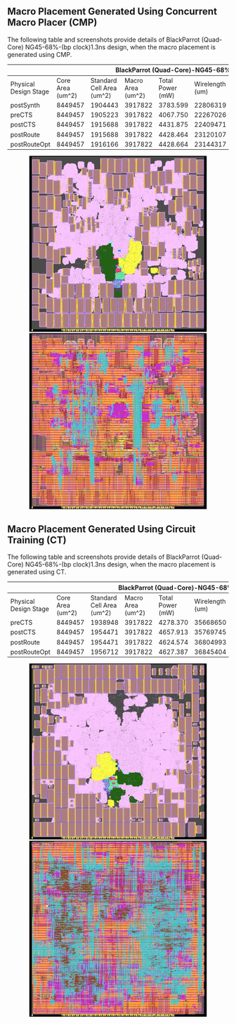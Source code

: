 ## Macro Placement Generated Using Concurrent Macro Placer (CMP)
The following table and screenshots provide details of BlackParrot (Quad-Core) NG45-68%-(bp clock)1.3ns design, when the macro placement is generated using CMP.

<table>
<thead>
  <tr>
    <th colspan="10">BlackParrot (Quad-Core)-NG45-68%-1.3ns CMP</th>
  </tr>
</thead>
<tbody>
  <tr>
    <td>Physical Design Stage</td>
    <td>Core Area (um^2)</td>
    <td>Standard Cell Area (um^2)</td>
    <td>Macro Area (um^2)</td>
    <td>Total Power (mW)</td>
    <td>Wirelength (um)</td>
    <td>WS (ns)</td>
    <td>TNS (ns)</td>
    <td>Congestion (H)</td>
    <td>Congestion (V)</td>
  </tr>
  <tr>
    <td>postSynth</td>
    <td>8449457</td>
    <td>1904443</td>
    <td>3917822</td>
    <td>3783.599</td>
    <td>22806319</td>
    <td>-0.371</td>
    <td>-4936.000</td>
    <td></td>
    <td></td>
  </tr>
  <tr>
    <td>preCTS</td>
    <td>8449457</td>
    <td>1905223</td>
    <td>3917822</td>
    <td>4067.750</td>
    <td>22267026</td>
    <td>-0.194</td>
    <td>-604.759</td>
    <td>0.02%</td>
    <td>0.05%</td>
  </tr>
  <tr>
    <td>postCTS</td>
    <td>8449457</td>
    <td>1915688</td>
    <td>3917822</td>
    <td>4431.875</td>
    <td>22409471</td>
    <td>-0.137</td>
    <td>-313.557</td>
    <td>0.03%</td>
    <td>0.06%</td>
  </tr>
  <tr>
    <td>postRoute</td>
    <td>8449457</td>
    <td>1915688</td>
    <td>3917822</td>
    <td>4428.464</td>
    <td>23120107</td>
    <td>-0.170</td>
    <td>-541.650</td>
    <td></td>
    <td></td>
  </tr>
  <tr>
    <td>postRouteOpt</td>
    <td>8449457</td>
    <td>1916166</td>
    <td>3917822</td>
    <td>4428.664</td>
    <td>23144317</td>
    <td>-0.144</td>
    <td>-356.201</td>
    <td></td>
    <td></td>
  </tr>
</tbody>
</table>

<p align="center">
<img height="400" src="./screenshots/BP_NG45_CMP_Place.png">
<img height="400" src="./screenshots/BP_NG45_CMP_Route.png">
</p>

## Macro Placement Generated Using Circuit Training (CT)
The following table and screenshots provide details of BlackParrot (Quad-Core) NG45-68%-(bp clock)1.3ns design, when the macro placement is generated using CT.

<table>
<thead>
  <tr>
    <th colspan="10">BlackParrot (Quad-Core)-NG45-68%-1.3ns CT</th>
  </tr>
</thead>
<tbody>
  <tr>
    <td>Physical Design Stage</td>
    <td>Core Area (um^2)</td>
    <td>Standard Cell Area (um^2)</td>
    <td>Macro Area (um^2)</td>
    <td>Total Power (mW)</td>
    <td>Wirelength (um)</td>
    <td>WS (ns)</td>
    <td>TNS (ns)</td>
    <td>Congestion (H)</td>
    <td>Congestion (V)</td>
  </tr>
  <tr>
    <td>preCTS</td>
    <td>8449457</td>
    <td>1938948</td>
    <td>3917822</td>
    <td>4278.370</td>
    <td>35668650</td>
    <td>-0.237</td>
    <td>-1260.100</td>
    <td>0.18%</td>
    <td>0.34%</td>
  </tr>
  <tr>
    <td>postCTS</td>
    <td>8449457</td>
    <td>1954471</td>
    <td>3917822</td>
    <td>4657.913</td>
    <td>35769745</td>
    <td>-0.151</td>
    <td>-580.246</td>
    <td>0.18%</td>
    <td>0.37%</td>
  </tr>
  <tr>
    <td>postRoute</td>
    <td>8449457</td>
    <td>1954471</td>
    <td>3917822</td>
    <td>4624.574</td>
    <td>36804993</td>
    <td>-0.179</td>
    <td>-1710.700</td>
    <td></td>
    <td></td>
  </tr>
  <tr>
    <td>postRouteOpt</td>
    <td>8449457</td>
    <td>1956712</td>
    <td>3917822</td>
    <td>4627.387</td>
    <td>36845404</td>
    <td>-0.185</td>
    <td>-1040.800</td>
    <td></td>
    <td></td>
  </tr>
</tbody>
</table>

<p align="center">
<img height="400" src="./screenshots/BP_NG45_CT_Place.png">
<img height="400" src="./screenshots/BP_NG45_CT_Route.png">
</p>
